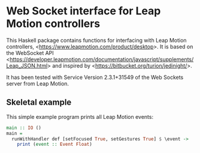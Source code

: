 Web Socket interface for Leap Motion controllers
================================================

This Haskell package contains functions for interfacing with Leap Motion controllers, <<https://www.leapmotion.com/product/desktop>>.  It is based on the WebSocket API <<https://developer.leapmotion.com/documentation/javascript/supplements/Leap_JSON.html>> and inspired by <<https://bitbucket.org/turion/jedinight/>>.

It has been tested with Service Version 2.3.1+31549 of the Web Sockets server from Leap Motion.


Skeletal example
----------------

This simple example program prints all Leap Motion events:

```haskell
main :: IO ()
main =
  runWithHandler def [setFocused True, setGestures True] $ \event ->
    print (event :: Event Float)
```
